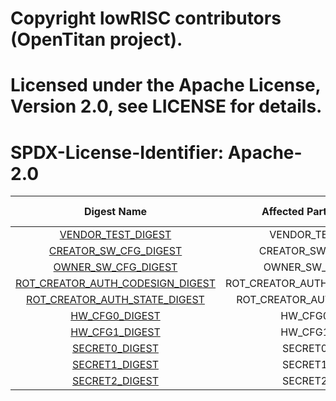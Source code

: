 # Copyright lowRISC contributors (OpenTitan project).
# Licensed under the Apache License, Version 2.0, see LICENSE for details.
# SPDX-License-Identifier: Apache-2.0

<!--
DO NOT EDIT THIS FILE DIRECTLY.
It has been generated with ./util/topgen.py -t hw/top_earlgrey/data/top_earlgrey.hjson
-->

|                                 Digest Name                                 |     Affected Partition    |  Calculated by HW  |
|:---------------------------------------------------------------------------:|:-------------------------:|:------------------:|
|               [VENDOR_TEST_DIGEST](#Reg_vendor_test_digest_0)               |        VENDOR_TEST        |         no         |
|            [CREATOR_SW_CFG_DIGEST](#Reg_creator_sw_cfg_digest_0)            |      CREATOR_SW_CFG       |         no         |
|              [OWNER_SW_CFG_DIGEST](#Reg_owner_sw_cfg_digest_0)              |       OWNER_SW_CFG        |         no         |
| [ROT_CREATOR_AUTH_CODESIGN_DIGEST](#Reg_rot_creator_auth_codesign_digest_0) | ROT_CREATOR_AUTH_CODESIGN |         no         |
|    [ROT_CREATOR_AUTH_STATE_DIGEST](#Reg_rot_creator_auth_state_digest_0)    |  ROT_CREATOR_AUTH_STATE   |         no         |
|                   [HW_CFG0_DIGEST](#Reg_hw_cfg0_digest_0)                   |          HW_CFG0          |        yes         |
|                   [HW_CFG1_DIGEST](#Reg_hw_cfg1_digest_0)                   |          HW_CFG1          |        yes         |
|                   [SECRET0_DIGEST](#Reg_secret0_digest_0)                   |          SECRET0          |        yes         |
|                   [SECRET1_DIGEST](#Reg_secret1_digest_0)                   |          SECRET1          |        yes         |
|                   [SECRET2_DIGEST](#Reg_secret2_digest_0)                   |          SECRET2          |        yes         |
